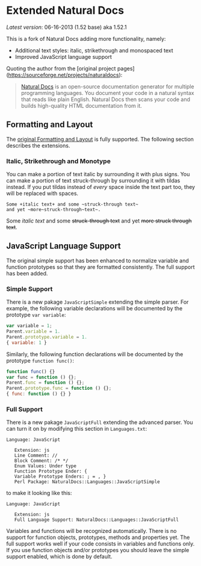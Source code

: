 Extended Natural Docs
=====================

*Latest version*: 06-16-2013 (1.52 base) aka 1.52.1

This is a fork of Natural Docs adding more functionality, namely:

* Additional text styles: italic, strikethrough and monospaced text
* Improved JavaScript language support

Quoting the author from the [original project pages]
(https://sourceforge.net/projects/naturaldocs):
> [Natural Docs](http://www.naturaldocs.org) is an open-source documentation
> generator for multiple programming languages.  You document your code in a
> natural syntax that reads like plain English.  Natural Docs then scans your
> code and builds high-quality HTML documentation from it.


Formatting and Layout
---------------------

The [original Formatting and Layout](http://naturaldocs.org/documenting/reference.html#FormattingAndLayout) is fully supported. The following section describes the extensions.

### Italic, Strikethrough and Monotype

You can make a portion of text italic by surrounding it with plus signs.  You can make a portion of text struck-through by surrounding it with tildas instead.  If you put tildas instead of *every* space inside the text part too, they will be replaced with spaces.

    Some +italic text+ and some ~struck-through text~
    and yet ~more~struck-through~text~.

Some *italic text* and some ~~struck-through text~~ and yet ~~more struck through text~~.


JavaScript Language Support
---------------------------

The original simple support has been enhanced to normalize variable and function prototypes so that they are formatted consistently.  The full support has been added.

### Simple Support

There is a new pakage `JavaScriptSimple` extending the simple parser.  For example, the following variable declarations will be documented by the prototype `var variable`:

```javascript
var variable = 1;
Parent.variable = 1.
Parent.prototype.variable = 1.
{ variable: 1 }
```

Similarly, the following function declarations will be documented by the prototype `function func()`:

```javascript
function func() {}
var func = function () {};
Parent.func = function () {};
Parent.prototype.func = function () {};
{ func: function () {} }
```

### Full Support

There is a new pakage `JavaScriptFull` extending the advanced parser.  You can turn it on by modifying this section in `Languages.txt`:

    Language: JavaScript

       Extension: js
       Line Comment: //
       Block Comment: /* */
       Enum Values: Under type
       Function Prototype Ender: {
       Variable Prototype Enders: ; = , }
       Perl Package: NaturalDocs::Languages::JavaScriptSimple

to make it looking like this:

    Language: JavaScript

       Extension: js
       Full Language Support: NaturalDocs::Languages::JavaScriptFull

Variables and functions will be recognized automatically. There is no support for function objects, prototypes, methods and properties yet. The full support works well if your code consists in variables and functions only. If you use function objects and/or prototypes you should leave the simple support enabled, which is done by default.
